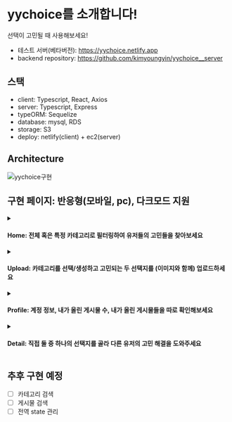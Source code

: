 # yychoice를 소개합니다!

선택이 고민될 때 사용해보세요!

-   테스트 서버(베타버전): https://yychoice.netlify.app
-   backend repository: https://github.com/kimyoungyin/yychoice__server

## 스택

-   client: Typescript, React, Axios
-   server: Typescript, Express
-   typeORM: Sequelize
-   database: mysql, RDS
-   storage: S3
-   deploy: netlify(client) + ec2(server)

## Architecture

![yychoice구현](https://github.com/kimyoungyin/yychoice__server/assets/78777345/d724aa6c-f4dc-4428-b220-1cbd1ceacb9b)

## 구현 페이지: 반응형(모바일, pc), 다크모드 지원

<details>
  <summary><h4>Home: 전체 혹은 특정 카테고리로 필터링하여 유저들의 고민들을 찾아보세요</h4></summary>
<img width="1440" alt="스크린샷 2023-08-17 오후 5 34 01" src="https://github.com/kimyoungyin/yychoice__client/assets/78777345/26689ca1-7f45-41e1-bc95-00bbcd805d06">

</details>
<details>
  <summary><h4>Upload: 카테고리를 선택/생성하고 고민되는 두 선택지를 (이미지와 함께) 업로드하세요</h4></summary>
<img width="1440" alt="스크린샷 2023-08-17 오후 5 34 12" src="https://github.com/kimyoungyin/yychoice__client/assets/78777345/d0fd7b51-780f-434b-b21c-4fc864845c6c">

</details>
<details>
  <summary><h4>Profile: 계정 정보, 내가 올린 게시물 수, 내가 올린 게시물들을 따로 확인해보세요</h4></summary>
<img width="1440" alt="스크린샷 2023-08-17 오후 5 34 23" src="https://github.com/kimyoungyin/yychoice__client/assets/78777345/f26b1d91-0489-45b5-8baa-fbc67607e2a5">

</details>
<details>
  <summary><h4>Detail: 직접 둘 중 하나의 선택지를 골라 다른 유저의 고민 해결을 도와주세요</h4></summary>
<img width="1440" alt="스크린샷 2023-08-17 오후 5 34 57" src="https://github.com/kimyoungyin/yychoice__client/assets/78777345/7275cb77-e434-4fe2-b776-647af6b02fe5">
</details>

## 추후 구현 예정

-   [ ] 카테고리 검색
-   [ ] 게시물 검색
-   [ ] 전역 state 관리
